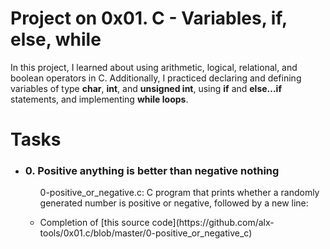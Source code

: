<h1>Project on 0x01. C - Variables, if, else, while</h1>
<p>In this project, I learned about using arithmetic, logical, relational, and boolean operators in C. Additionally, I practiced declaring and defining variables of type <strong>char</strong>, <strong>int</strong>, and <strong>unsigned int</strong>, using <strong>if</strong> and <strong>else...if</strong> statements, and implementing <strong>while loops</strong>.</p>
<h1>Tasks</h1>
<ul>
<li><h3>0. Positive anything is better than negative nothing</h3></li>
<ul>
<p>0-positive_or_negative.c: C program that prints whether a randomly generated number is positive or negative, followed by a new line:</p>
<li>Completion of [this source code](https://github.com/alx-tools/0x01.c/blob/master/0-positive_or_negative_c)</li>
</ul>
</ul>